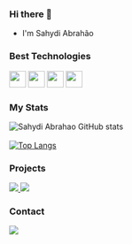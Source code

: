 ### Hi there 👋

- I'm Sahydi Abrahão

### Best Technologies

<div>
	<img src="https://cdn.jsdelivr.net/gh/devicons/devicon/icons/figma/figma-original.svg" width="30" />		
	<img src="https://cdn.jsdelivr.net/gh/devicons/devicon/icons/react/react-original.svg" width="30" />
	<img src="https://cdn.jsdelivr.net/gh/devicons/devicon/icons/typescript/typescript-original.svg" width="30" />
	<img src="https://cdn.jsdelivr.net/gh/devicons/devicon/icons/nodejs/nodejs-original.svg" width="30" />          
</div>

### My Stats
<div>

![Sahydi Abrahao GitHub stats](https://github-readme-stats.vercel.app/api?username=sahydiabrahao&show_icons=true&theme=dark)
<br></br>
[![Top Langs](https://github-readme-stats.vercel.app/api/top-langs/?username=sahydiabrahao&theme=dark)](https://github.com/anuraghazra/github-readme-stats)
</div>

### Projects
<div>
  <a href="https://sahydi-abrahao.web.app/">
    <img src="https://img.shields.io/website?up_message=reactJS&url=https%3A%2F%2Fsahydi-abrahao.web.app%2F">
  </a>
 <a href="https://www.figma.com/file/ScyN0PjyGx1epjStcHwI6D/P%C3%A1gina-Web?t=KVrfxhVb8Bagv4Y0-1">
    <img src="https://img.shields.io/website?up_message=Figma&url=https%3A%2F%2Fsahydi-abrahao.web.app%2F">
  </a>

### Contact
<div>
  <a href="https://www.linkedin.com/in/sahydi-abrahao/">
    <img src="https://img.shields.io/badge/LinkedIn-0077B5?style=for-the-badge&logo=linkedin&logoColor=white"/>
  </a>
</div>
